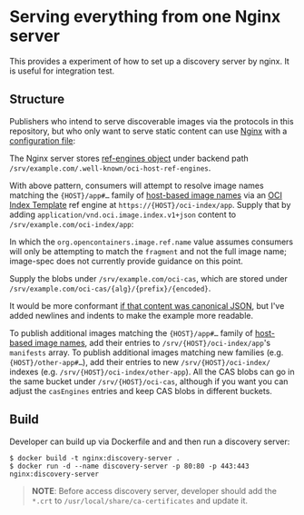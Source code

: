 # Serving everything from one Nginx server

This provides a experiment of how to set up a discovery server by nginx. It is useful for integration test.

## Structure

Publishers who intend to serve discoverable images via the protocols in this repository, but who only want to serve static content can use [Nginx][] with a [configuration file](nginx.conf):

The Nginx server stores [ref-engines object](../../xdg-ref-engine-discovery.md#ref-engines-objects) under backend path `/srv/example.com/.well-known/oci-host-ref-engines`.

With above pattern, consumers will attempt to resolve image names matching the `{HOST}/app#…` family of [host-based image names](../../host-based-image-names.md) via an [OCI Index Template](../../index-template.md) ref engine at `https://{HOST}/oci-index/app`.
Supply that by adding `application/vnd.oci.image.index.v1+json` content to `/srv/example.com/oci-index/app`:

In which the `org.opencontainers.image.ref.name` value assumes consumers will only be attempting to match the `fragment` and not the full image name; image-spec does not currently provide guidance on this point.

Supply the blobs under `/srv/example.com/oci-cas`, which are stored under `/srv/example.com/oci-cas/{alg}/{prefix}/{encoded}`.

It would be more conformant [if that content was canonical JSON][image-spec-canonical-json], but I've added newlines and indents to make the example more readable.

To publish additional images matching the `{HOST}/app#…` family of [host-based image names](../../host-based-image-names.md), add their entries to `/srv/{HOST}/oci-index/app`'s `manifests` array.
To publish additional images matching new families (e.g. `{HOST}/other-app#…`), add their entries to new `/srv/{HOST}/oci-index/` indexes (e.g. `/srv/{HOST}/oci-index/other-app`).
All the CAS blobs can go in the same bucket under `/srv/{HOST}/oci-cas`, although if you want you can adjust the `casEngines` entries and keep CAS blobs in different buckets.

## Build

Developer can build up via Dockerfile and and then run a discovery server:

```
$ docker build -t nginx:discovery-server .
$ docker run -d --name discovery-server -p 80:80 -p 443:443 nginx:discovery-server
```

> **NOTE**: Before access discovery server, developer should add
> the `*.crt` to `/usr/local/share/ca-certificates` and update it.

[Nginx]: https://nginx.org/
[image-spec-canonical-json]: https://github.com/opencontainers/image-spec/blob/v1.0.0/considerations.md#json
